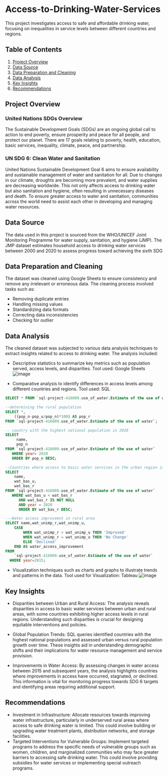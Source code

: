# Access-to-Drinking-Water-Services
This project investigates access to safe and affordable drinking water, focusing on inequalities in service levels between different countries and regions.

## Table of Contents

1. [Project Overview](#project-overview)
2. [Data Source](#data-source)
3. [Data Preparation and Cleaning](#data-preparation-and-cleaning)
4. [Data Analysis](#data-analysis)
5. [Key Insights](#key-insights)
6. [Recommendations](#recommendations)

## Project Overview
### United Nations SDGs Overview
The Sustainable Development Goals (SDGs) are an ongoing global call to action to end poverty, ensure prosperity and peace for all people, and protect our planet. There are 17 goals relating to poverty, health, education, basic services, inequality, climate, peace, and partnership.

### UN SDG 6: Clean Water and Sanitation
United Nations Sustainable Development Goal 6 aims to ensure availability and sustainable management of water and sanitation for all. Due to changes in our climate, droughts are becoming more prevalent, and water supplies are decreasing worldwide. This not only affects access to drinking water but also sanitation and hygiene, often resulting in unnecessary diseases and death. To ensure greater access to water and sanitation, communities across the world need to assist each other in developing and managing water resources.

## Data Source
The data used in this project is sourced from the WHO/UNICEF Joint Monitoring Programme for water supply, sanitation, and hygiene (JMP). The JMP dataset estimates household access to drinking water services between 2000 and 2020 to assess progress toward achieving the sixth SDG

## Data Preparation and Cleaning
The dataset was cleaned using Google Sheets to ensure consistency and remove any irrelevant or erroneous data. The cleaning process involved tasks such as:

* Removing duplicate entries
* Handling missing values
* Standardizing data formats
* Correcting data inconsistencies
* Checking for outlier

## Data Analysis
The cleaned dataset was subjected to various data analysis techniques to extract insights related to access to drinking water. The analysis included:

+ Descriptive statistics to summarize key metrics such as population served, access levels, and disparities.
  Tool used: Google Sheets
![image](https://github.com/Dianjennifer/Access-to-Drinking-Water-Services/assets/127655054/3c4eeb65-aac4-46da-a0a4-c49e0377c42f)

+ Comparative analysis to identify differences in access levels among different countries and regions.
  Tool used: SQL
```sql
SELECT * FROM `sql-project-416009.use_of_water.Estimate of the use of water` ;

--determining the rural population
SELECT *, 
    ((pop_n-pop_u/pop_n)*100) AS pop_r
FROM `sql-project-416009.use_of_water.Estimate of the use of water`;

-- country with the highest national population in 2020
SELECT 
     name, 
     pop_n 
FROM `sql-project-416009.use_of_water.Estimate of the use of water`
   WHERE year= 2020
   ORDER BY pop_n DESC;

--Countries where access to basic water services in the urban region is less tha in the rural in the urban region
SELECT 
    name,
    wat_bas_u,
    wat_bas_r 
FROM `sql-project-416009.use_of_water.Estimate of the use of water`
   WHERE wat_bas_u < wat_bas_r
      AND wat_bas_r IS NOT NULL
      AND year = 2020
      ORDER BY wat_bas_r DESC;

---Water access improvemnt in rural area
SELECT name,wat_unimp_r,wat_unimp_u,
    CASE 
        WHEN wat_unimp_r > wat_unimp_u THEN 'Improved'
        WHEN wat_unimp_r = wat_unimp_u THEN 'No Change'
        ELSE 'Declined'
    END AS water_access_improvement
FROM 
    `sql-project-416009.use_of_water.Estimate of the use of water`
  WHERE year=2015;
```

+ Visualization techniques such as charts and graphs to illustrate trends and patterns in the data.
  Tool used for Visualization: Tableau
![image](https://github.com/Dianjennifer/Access-to-Drinking-Water-Services/assets/127655054/b25f5ba2-92f4-4574-857d-e76dce66ab54)
  
## Key Insights
* Disparities between Urban and Rural Access: The analysis reveals disparities in access to basic water services between urban and rural areas, with some countries exhibiting higher access levels in rural regions. Understanding such disparities is crucial for designing equitable interventions and policies.

* Global Population Trends: SQL queries identified countries with the highest national populations and assessed urban versus rural population growth over time. These insights aid in understanding demographic shifts and their implications for water resource management and service provision.

* Improvements in Water Access: By assessing changes in water access between 2015 and subsequent years, the analysis highlights countries where improvements in access have occurred, stagnated, or declined. This information is vital for monitoring progress towards SDG 6 targets and identifying areas requiring additional support.

## Recommendations
* Investment in Infrastructure: Allocate resources towards improving water infrastructure, particularly in underserved rural areas where access to safe drinking water is limited. This could involve building or upgrading water treatment plants, distribution networks, and storage facilities.
* Targeted Interventions for Vulnerable Groups: Implement targeted programs to address the specific needs of vulnerable groups such as women, children, and marginalized communities who may face greater barriers to accessing safe drinking water. This could involve providing subsidies for water services or implementing special outreach programs.


